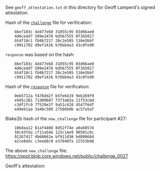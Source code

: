 See `geoff_attestation.txt` in this directory for Geoff Lamperd's signed attestation.

Hash of the [`challenge`](https://ppot.blob.core.windows.net/public/challenge_0026) file for verification:

```
    bbe7103c 4d477e68 31055c95 03d66ae0
    4d6cedd7 509e2478 bd567555 0f265017
    b54f10c1 fb8b7217 28c2e505 110e5bbf
    c9911702 d9ef1416 b76bb4a3 43c0fe90
```

`response` was based on the hash:

```
    bbe7103c 4d477e68 31055c95 03d66ae0
    4d6cedd7 509e2478 bd567555 0f265017
    b54f10c1 fb8b7217 28c2e505 110e5bbf
    c9911702 d9ef1416 b76bb4a3 43c0fe90
```

Hash of the [`response`](https://ppot.blob.core.windows.net/public/response_0026_geoff) file for verification:

```
    0eb5712a f476dd2f b5fe6419 9eb269f9
    e945c281 71d09687 f373a02a 11f53cbd
    c3df2fc9 77529e2f 9a51c428 4547f6df
    e49eb1aa 3a46c508 27566b0b ac5fa5af
```

Blake2b hash of the `new_challenge` file for participant #27:

```
    10bdaa12 81af4408 8d52f74e a0a68574
    10c43fda cf11a54b 123c14e9 90501cbc
    91267417 db60661e bf911d30 bd800684
    e2ce8ddc c3ee68c0 e37640fa 22553b98
```

The above `new_challenge` file: https://ppot.blob.core.windows.net/public/challenge_0027

Geoff's attestation:

```
```
